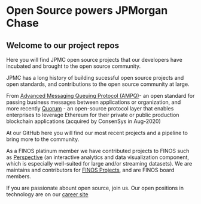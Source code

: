 # Open Source powers JPMorgan Chase

## Welcome to our project repos

Here you will find JPMC open source projects that our developers have incubated and brought to the open source community. 

JPMC has a long history of building sucessful open source projects and open standards, and contributions to the  open source community at large. 

From [Advanced Messaging Queuing Protocol (AMPQ)](https://www.amqp.org/)- an open standard for passing business messages between applications or organization, and more recently [Quorum](https://consensys.net/quorum/products/) - an open-source protocol layer that enables enterprises to leverage Ethereum for their private or public production blockchain applications (acquired by ConsenSys in Aug-2020)

At our GitHub here you will find our most recent projects and a pipeline to bring more to the community.

As a FINOS platinum member we have contributed projects to FINOS such as [Perspective](https://github.com/finos/perspective) (an interactive analytics and data visualization component, which is especially well-suited for large and/or streaming datasets). We are maintains and contributors for [FINOS Projects](https://landscape.finos.org/), and are FINOS board members.

If you are passionate abount open source, join us. Our open positions in technology are on our [career site](https://careers.jpmorgan.com/)
